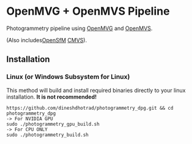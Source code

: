 # OpenMVG + OpenMVS Pipeline

Photogrammetry pipeline using [OpenMVG](https://github.com/openMVG/openMVG) and [OpenMVS](https://github.com/cdcseacave/openMVS).

(Also includes[OpenSfM](https://github.com/mapillary/OpenSfM) [CMVS](https://github.com/pmoulon/CMVS-PMVS)).

## Installation
### Linux (or Windows Subsystem for Linux)
This method will build and install required binaries directly to your linux installation. **It is not recommended!**
```
https://github.com/dineshdhotrad/photogrammetry_dpg.git && cd photogrammetry_dpg
-> For NVIDIA GPU
sudo ./photogrammetry_gpu_build.sh
-> For CPU ONLY
sudo ./photogrammetry_build.sh
```
